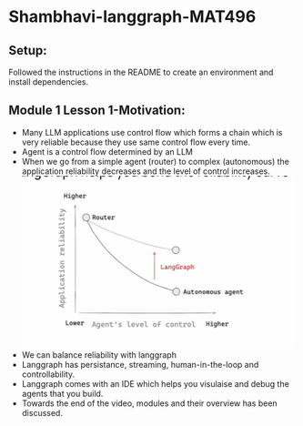 # Shambhavi-langgraph-MAT496
## Setup:
Followed the instructions in the README to create an environment and install dependencies.
## Module 1 Lesson 1-Motivation:
- Many LLM applications use control flow which forms a chain which is very reliable because they use same control flow every time.
- Agent is a control flow determined by an LLM  
- When we go from a simple agent (router) to complex (autonomous) the application reliability decreases and the level of control increases.
![Alt text](image1.png)
- We can balance reliability with langgraph
- Langgraph has persistance, streaming, human-in-the-loop and controllability.
- Langgraph comes with an IDE which helps you visulaise and debug the agents that you build.
- Towards the end of the video, modules and their overview has been discussed.

 